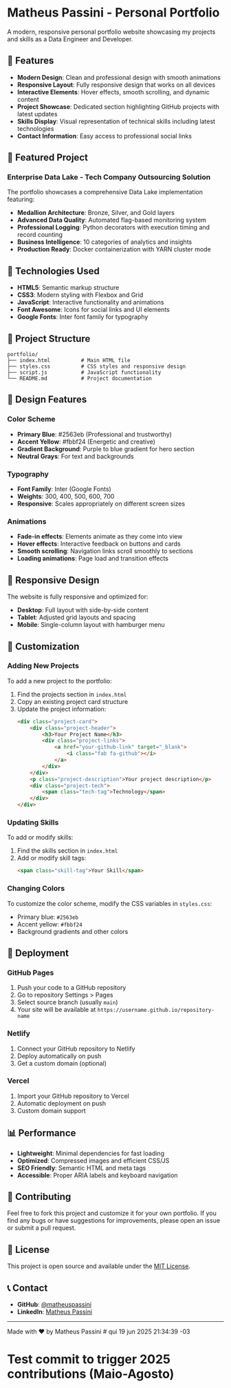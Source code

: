 # Matheus Passini - Personal Portfolio

A modern, responsive personal portfolio website showcasing my projects and skills as a Data Engineer and Developer.

## 🌟 Features

- **Modern Design**: Clean and professional design with smooth animations
- **Responsive Layout**: Fully responsive design that works on all devices
- **Interactive Elements**: Hover effects, smooth scrolling, and dynamic content
- **Project Showcase**: Dedicated section highlighting GitHub projects with latest updates
- **Skills Display**: Visual representation of technical skills including latest technologies
- **Contact Information**: Easy access to professional social links

## 🚀 Featured Project

### Enterprise Data Lake - Tech Company Outsourcing Solution
The portfolio showcases a comprehensive Data Lake implementation featuring:
- **Medallion Architecture**: Bronze, Silver, and Gold layers
- **Advanced Data Quality**: Automated flag-based monitoring system
- **Professional Logging**: Python decorators with execution timing and record counting
- **Business Intelligence**: 10 categories of analytics and insights
- **Production Ready**: Docker containerization with YARN cluster mode

## 🚀 Technologies Used

- **HTML5**: Semantic markup structure
- **CSS3**: Modern styling with Flexbox and Grid
- **JavaScript**: Interactive functionality and animations
- **Font Awesome**: Icons for social links and UI elements
- **Google Fonts**: Inter font family for typography

## 📁 Project Structure

```
portfolio/
├── index.html          # Main HTML file
├── styles.css          # CSS styles and responsive design
├── script.js           # JavaScript functionality
└── README.md           # Project documentation
```

## 🎨 Design Features

### Color Scheme
- **Primary Blue**: #2563eb (Professional and trustworthy)
- **Accent Yellow**: #fbbf24 (Energetic and creative)
- **Gradient Background**: Purple to blue gradient for hero section
- **Neutral Grays**: For text and backgrounds

### Typography
- **Font Family**: Inter (Google Fonts)
- **Weights**: 300, 400, 500, 600, 700
- **Responsive**: Scales appropriately on different screen sizes

### Animations
- **Fade-in effects**: Elements animate as they come into view
- **Hover effects**: Interactive feedback on buttons and cards
- **Smooth scrolling**: Navigation links scroll smoothly to sections
- **Loading animations**: Page load and transition effects

## 📱 Responsive Design

The website is fully responsive and optimized for:
- **Desktop**: Full layout with side-by-side content
- **Tablet**: Adjusted grid layouts and spacing
- **Mobile**: Single-column layout with hamburger menu

## 🔧 Customization

### Adding New Projects
To add a new project to the portfolio:

1. Find the projects section in `index.html`
2. Copy an existing project card structure
3. Update the project information:
   ```html
   <div class="project-card">
       <div class="project-header">
           <h3>Your Project Name</h3>
           <div class="project-links">
               <a href="your-github-link" target="_blank">
                   <i class="fab fa-github"></i>
               </a>
           </div>
       </div>
       <p class="project-description">Your project description</p>
       <div class="project-tech">
           <span class="tech-tag">Technology</span>
       </div>
   </div>
   ```

### Updating Skills
To add or modify skills:

1. Find the skills section in `index.html`
2. Add or modify skill tags:
   ```html
   <span class="skill-tag">Your Skill</span>
   ```

### Changing Colors
To customize the color scheme, modify the CSS variables in `styles.css`:
- Primary blue: `#2563eb`
- Accent yellow: `#fbbf24`
- Background gradients and other colors

## 🚀 Deployment

### GitHub Pages
1. Push your code to a GitHub repository
2. Go to repository Settings > Pages
3. Select source branch (usually `main`)
4. Your site will be available at `https://username.github.io/repository-name`

### Netlify
1. Connect your GitHub repository to Netlify
2. Deploy automatically on push
3. Get a custom domain (optional)

### Vercel
1. Import your GitHub repository to Vercel
2. Automatic deployment on push
3. Custom domain support

## 📊 Performance

- **Lightweight**: Minimal dependencies for fast loading
- **Optimized**: Compressed images and efficient CSS/JS
- **SEO Friendly**: Semantic HTML and meta tags
- **Accessible**: Proper ARIA labels and keyboard navigation

## 🤝 Contributing

Feel free to fork this project and customize it for your own portfolio. If you find any bugs or have suggestions for improvements, please open an issue or submit a pull request.

## 📄 License

This project is open source and available under the [MIT License](LICENSE).

## 📞 Contact

- **GitHub**: [@matheuspassini](https://github.com/matheuspassini)
- **LinkedIn**: [Matheus Passini](https://linkedin.com/in/matheus-passini/)

---

Made with ❤️ by Matheus Passini # qui 19 jun 2025 21:34:39 -03

# Test commit to trigger 2025 contributions (Maio-Agosto)
